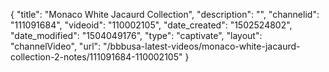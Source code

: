 {
    "title": "Monaco White Jacaurd Collection",
    "description": "",
    "channelid": "111091684",
    "videoid": "110002105",
    "date_created": "1502524802",
    "date_modified": "1504049176",
    "type": "captivate",
    "layout": "channelVideo",
    "url": "\/bbbusa-latest-videos\/monaco-white-jacaurd-collection-2-notes\/111091684-110002105"
}